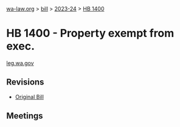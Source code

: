 [wa-law.org](/) > [bill](/bill/) > [2023-24](/bill/2023-24/) > [HB 1400](/bill/2023-24/hb/1400/)

# HB 1400 - Property exempt from exec.
[leg.wa.gov](https://app.leg.wa.gov/billsummary?BillNumber=1400&Year=2023&Initiative=false)

## Revisions
* [Original Bill](1/)

## Meetings